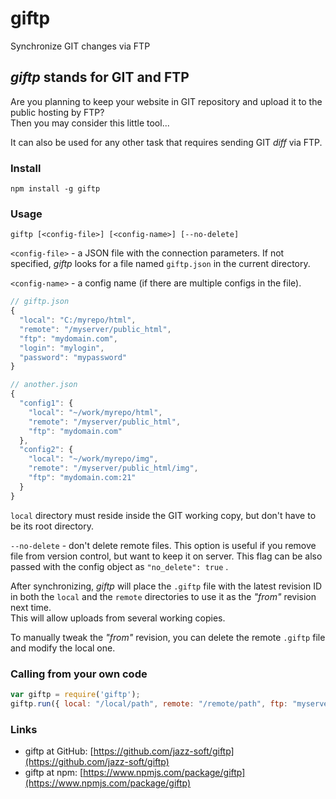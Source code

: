 # giftp

Synchronize GIT changes via FTP

## *giftp* stands for GIT and FTP

Are you planning to keep your website in GIT repository
and upload it to the public hosting by FTP?  
Then you may consider this little tool...

It can also be used for any other task that requires sending GIT *diff* via FTP.

### Install

`npm install -g giftp`

### Usage

`giftp [<config-file>] [<config-name>] [--no-delete]`

`<config-file>` - a JSON file with the connection parameters.
If not specified, *giftp* looks for a file named `giftp.json` in the current directory.

`<config-name>` - a config name (if there are multiple configs in the file).

```javascript
// giftp.json
{
  "local": "C:/myrepo/html",
  "remote": "/myserver/public_html",
  "ftp": "mydomain.com",
  "login": "mylogin",
  "password": "mypassword"
}
```

```javascript
// another.json
{
  "config1": {
    "local": "~/work/myrepo/html",
    "remote": "/myserver/public_html",
    "ftp": "mydomain.com"
  },
  "config2": {
    "local": "~/work/myrepo/img",
    "remote": "/myserver/public_html/img",
    "ftp": "mydomain.com:21"
  }
}
```

`local` directory must reside inside the GIT working copy,
but don't have to be its root directory.

`--no-delete` - don't delete remote files.
This option is useful if you remove file from version control, but want to keep it on server.
This flag can be also passed with the config object as `"no_delete": true` .

After synchronizing, *giftp* will place the `.giftp` file with the latest revision ID
in both the `local` and the `remote` directories to use it as the *"from"* revision next time.  
This will allow uploads from several working copies.

To manually tweak the *"from"* revision, you can delete the remote `.giftp` file
and modify the local one.

### Calling from your own code

```javascript
var giftp = require('giftp');
giftp.run({ local: "/local/path", remote: "/remote/path", ftp: "myserver.com" });
```

### Links

- giftp at GitHub: [https://github.com/jazz-soft/giftp](https://github.com/jazz-soft/giftp)
- giftp at npm: [https://www.npmjs.com/package/giftp](https://www.npmjs.com/package/giftp)
